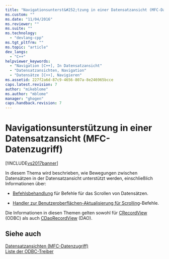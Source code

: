 ```yaml
---
title: "Navigationsunterst&#252;tzung in einer Datensatzansicht (MFC-Datenzugriff) | Microsoft Docs"
ms.custom: ""
ms.date: "11/04/2016"
ms.reviewer: ""
ms.suite: ""
ms.technology: 
  - "devlang-cpp"
ms.tgt_pltfrm: ""
ms.topic: "article"
dev_langs: 
  - "C++"
helpviewer_keywords: 
  - "Navigation [C++], In Datensatzansicht"
  - "Datensatzansichten, Navigation"
  - "Datensätze [C++], Navigieren"
ms.assetid: 227f2a6d-87c9-4656-807a-8e246965bcce
caps.latest.revision: 7
author: "mikeblome"
ms.author: "mblome"
manager: "ghogen"
caps.handback.revision: 7
---
```

# Navigationsunterst&#252;tzung in einer Datensatzansicht (MFC-Datenzugriff)
[!INCLUDE[vs2017banner](../assembler/inline/includes/vs2017banner.md)]

In diesem Thema wird beschrieben, wie Bewegungen zwischen Datensätzen in der Datensatzansicht unterstützt werden, einschließlich Informationen über:  
  
-   [Befehlsbehandlung](../data/command-handlers-for-record-scrolling-mfc-data-access.md) für Befehle für das Scrollen von Datensätzen.  
  
-   [Handler zur Benutzeroberflächen\-Aktualisierung für Scrolling](../data/user-interface-updating-for-record-views-mfc-data-access.md)\-Befehle.  
  
 Die Informationen in diesen Themen gelten sowohl für [CRecordView](../mfc/reference/crecordview-class.md) \(ODBC\) als auch [CDaoRecordView](../mfc/reference/cdaorecordview-class.md) \(DAO\).  
  
## Siehe auch  
 [Datensatzansichten \(MFC\-Datenzugriff\)](../data/record-views-mfc-data-access.md)   
 [Liste der ODBC\-Treiber](../data/odbc/odbc-driver-list.md)